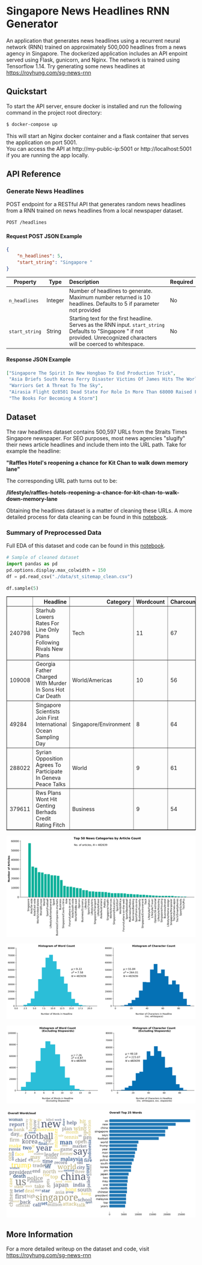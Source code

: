 # Singapore News Headlines RNN Generator


An application that generates news headlines using a recurrent neural network (RNN) trained on approximately 500,000 headlines from a news agency in Singapore. The dockerized application includes an API enpoint served using Flask, gunicorn, and Nginx. The network is trained using Tensorflow 1.14. Try generating some news headlines at https://royhung.com/sg-news-rnn

## Quickstart

To start the API server, ensure docker is installed and run the following command in the project root directory:

```bash
$ docker-compose up
```

This will start an Nginx docker container and a flask container that serves the application on port 5001.<br> You can access the API at http://my-public-ip:5001 or http://localhost:5001 if you are running the app locally.


## API Reference

### Generate News Headlines
POST endpoint for a RESTful API that generates random news headlines from a RNN trained on news headlines from a local newspaper dataset. 

```bash
POST /headlines
```

#### Request POST JSON Example

```json
{
    "n_headlines": 5,
    "start_string": "Singapore "
}

```
| Property | Type |Description | Required
| --- | --- | :- | --- |
|``` n_headlines ```| Integer | Number of headlines to generate. Maximum number returned is 10 headlines. Defaults to 5 if parameter not provided | No |
|``` start_string ```| String | Starting text for the first headline. Serves as the RNN input. ``` start_string ``` Defaults to "Singapore " if not provided. Unrecognized characters will be coerced to whitespace.   | No |

#### Response JSON Example

```json
["Singapore The Spirit In New Hongbao To End Production Trick",
 "Asia Briefs South Korea Ferry Disaster Victims Of James Hits The World",
 "Warriors Get A Threat To The Sky",
 "Airasia Flight Qz8501 Dead State For Role In More Than 68000 Raised For The Store Of Singapore And India"
 "The Books For Becoming A Storm"]
```

## Dataset

The raw headlines dataset contains 500,597 URLs from the Straits Times Singapore newspaper. For SEO purposes, most news agencies "slugify" their news article headlines and include them into the URL path. Take for example the headline: 

**"Raffles Hotel's reopening a chance for Kit Chan to walk down memory lane"**

The corresponding URL path turns out to be:

**/lifestyle/raffles-hotels-reopening-a-chance-for-kit-chan-to-walk-down-memory-lane**

Obtaining the headlines dataset is a matter of cleaning these URLs. A more detailed process for data cleaning can be found in this [notebook](./notebooks/1_st_headlines_clean.ipynb).

### Summary of Preprocessed Data

Full EDA of this dataset and code can be found in this [notebook](./notebooks/2_st_headlines_eda.ipynb).


```python
# Sample of cleaned dataset
import pandas as pd
pd.options.display.max_colwidth = 150
df = pd.read_csv("./data/st_sitemap_clean.csv")
```


```python
df.sample(5)
```




<div>
<table border="1" class="dataframe">
  <thead>
    <tr style="text-align: right;">
      <th></th>
      <th>Headline</th>
      <th>Category</th>
      <th>Wordcount</th>
      <th>Charcount</th>
    </tr>
  </thead>
  <tbody>
    <tr>
      <td>240798</td>
      <td>Starhub Lowers Rates For Line Only Plans Following Rivals New Plans</td>
      <td>Tech</td>
      <td>11</td>
      <td>67</td>
    </tr>
    <tr>
      <td>109008</td>
      <td>Georgia Father Charged With Murder In Sons Hot Car Death</td>
      <td>World/Americas</td>
      <td>10</td>
      <td>56</td>
    </tr>
    <tr>
      <td>49284</td>
      <td>Singapore Scientists Join First International Ocean Sampling Day</td>
      <td>Singapore/Environment</td>
      <td>8</td>
      <td>64</td>
    </tr>
    <tr>
      <td>288022</td>
      <td>Syrian Opposition Agrees To Participate In Geneva Peace Talks</td>
      <td>World</td>
      <td>9</td>
      <td>61</td>
    </tr>
    <tr>
      <td>379611</td>
      <td>Rws Plans Wont Hit Genting Berhads Credit Rating Fitch</td>
      <td>Business</td>
      <td>9</td>
      <td>54</td>
    </tr>
  </tbody>
</table>
</div>



![alt text](./static/img/top_50_categories.png)

![alt text](./static/img/histograms.png)

![alt text](./static/img/histograms_no_stopwords.png)

![alt text](./static/img/word_cloud_.png)

## More Information
For a more detailed writeup on the dataset and code, visit https://royhung.com/sg-news-rnn
